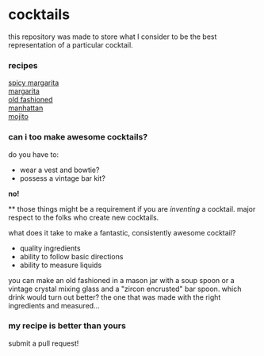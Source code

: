 # cocktails

this repository was made to store what I consider to be the best representation of a particular cocktail. 

### recipes

[spicy margarita](spicy-margarita.md)  
[margarita](margarita.md)  
[old fashioned](old-fashioned.md)  
[manhattan](manhattan.md)  
[mojito](mojito.md)

### can i too make awesome cocktails?

do you have to:

 - wear a vest and bowtie?
 - possess a vintage bar kit? 

**no!**

** those things might be a requirement if you are *inventing* a cocktail. major respect to the folks who create new cocktails.

what does it take to make a fantastic, consistently awesome cocktail?

 * quality ingredients
 * ability to follow basic directions
 * ability to measure liquids

you can make an old fashioned in a mason jar with a soup spoon or a vintage crystal mixing glass and a "zircon encrusted" bar spoon. which drink would turn out better? the one that was made with the right ingredients and measured...

### my recipe is better than yours

submit a pull request!

